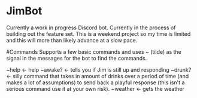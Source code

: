 # JimBot
Currently a work in progress Discord bot. Currently in the process of building out the feature set. This is a weekend project so my time is limited and this will more than likely advance at a slow pace.


#Commands
Supports a few basic commands and uses ~ (tilde) as the signal in the messages for the bot to find the commands.

~help <- help
~awake? <- tells you if Jim is still up and responding
~drunk? <- silly command that takes in amount of drinks over a period of time (and makes a lot of assumptions) to send back a playful response (this isn't a serious command use it at your own risk).
~weather <- gets the weather
